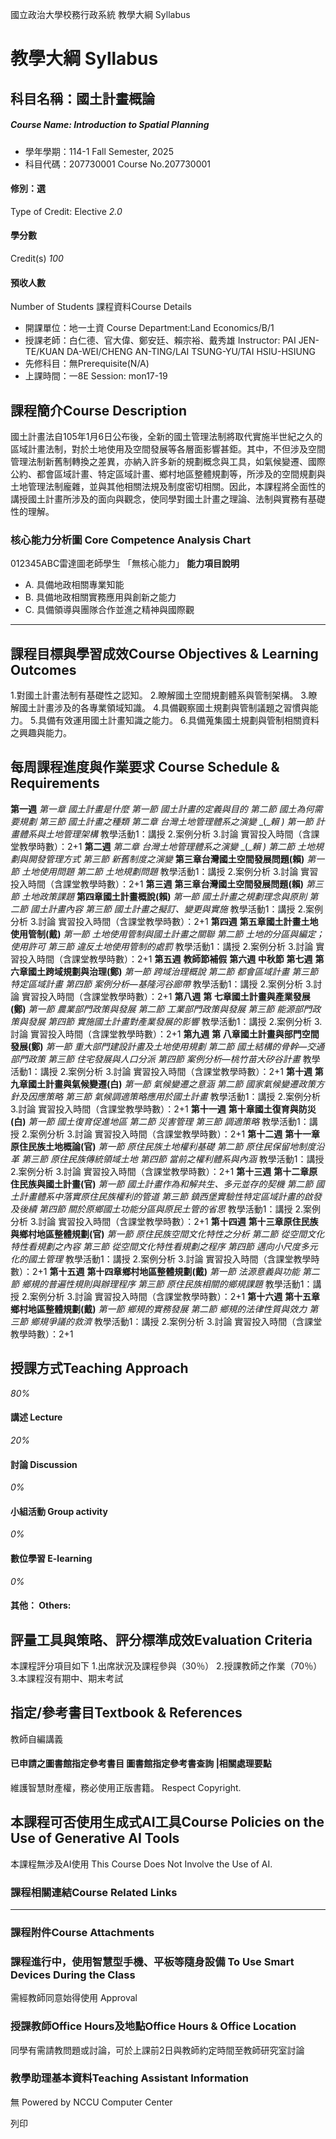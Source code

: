 國立政治大學校務行政系統 教學大綱 Syllabus
# 教學大綱 Syllabus
##  科目名稱：國土計畫概論
#####  Course Name: Introduction to Spatial Planning
  * 學年學期：114-1 Fall Semester, 2025 
  * 科目代碼：207730001 Course No.207730001


#### 修別：選
Type of Credit: Elective 
_2.0_
#### 學分數
Credit(s)
_100_
#### 預收人數
Number of Students
課程資料Course Details
  * 開課單位：地一土資 Course Department:Land Economics/B/1 
  * 授課老師：白仁德、官大偉、鄭安廷、賴宗裕、戴秀雄 Instructor: PAI JEN-TE/KUAN DA-WEI/CHENG AN-TING/LAI TSUNG-YU/TAI HSIU-HSIUNG 
  * 先修科目：無Prerequisite(N/A)
  * 上課時間：一8E Session: mon17-19


##  課程簡介Course Description
國土計畫法自105年1月6日公布後，全新的國土管理法制將取代實施半世紀之久的區域計畫法制，對於土地使用及空間發展等各層面影響甚鉅。其中，不但涉及空間管理法制新舊制轉換之差異，亦納入許多新的規劃概念與工具，如氣候變遷、國際公約、都會區域計畫、特定區域計畫、鄉村地區整體規劃等，所涉及的空間規劃與土地管理法制龐雜，並與其他相關法規及制度密切相關。因此，本課程將全面性的講授國土計畫所涉及的面向與觀念，使同學對國土計畫之理論、法制與實務有基礎性的理解。
###  核心能力分析圖 Core Competence Analysis Chart
012345ABC雷達圖老師學生
「無核心能力」 
**能力項目說明**
  * A. 具備地政相關專業知能
  * B. 具備地政相關實務應用與創新之能力
  * C. 具備領導與團隊合作並進之精神與國際觀


* * *
##  課程目標與學習成效Course Objectives & Learning Outcomes 
1.對國土計畫法制有基礎性之認知。
2.瞭解國土空間規劃體系與管制架構。
3.瞭解國土計畫涉及的各專業領域知識。
4.具備觀察國土規劃與管制議題之習慣與能力。
5.具備有效運用國土計畫知識之能力。
6.具備蒐集國土規劃與管制相關資料之興趣與能力。
##  每周課程進度與作業要求 Course Schedule & Requirements
**第一週**
_第一章_ _國土計畫是什麼_
_第一節_ _國土計畫的定義與目的_
_第二節_ _國土為何需要規劃_
_第三節_ _國土計畫之種類_
_第二章_ _台灣土地管理體系之演變_ _(__賴_ _)_
_第一節_ _計畫體系與土地管理架構_
教學活動1：講授 2.案例分析 3.討論
實習投入時間（含課堂教學時數）：2+1
**第二週**
_第二章_ _台灣土地管理體系之演變_ _(__賴_ _)_
_第二節_ _土地規劃與開發管理方式_
_第三節_ _新舊制度之演變_
**第三章****台灣國土空間發展問題****(****賴****)**
_第一節_ _土地使用問題_
_第二節_ _土地規劃問題_
教學活動1：講授 2.案例分析 3.討論
實習投入時間（含課堂教學時數）：2+1
**第三週**
**第三章****台灣國土空間發展問題****(****賴****)**
_第三節_ _土地政策課題_
**第四章****國土計畫概說****(****賴****)**
_第一節_ _國土計畫之規劃理念與原則_
_第二節_ _國土計畫內容_
_第三節_ _國土計畫之擬訂、變更與實施_
教學活動1：講授 2.案例分析 3.討論
實習投入時間（含課堂教學時數）：2+1
**第四週**
**第五章****國土計畫土地使用管制****(****戴****)**
_第一節_ _土地使用管制與國土計畫之關聯_
_第二節_ _土地的分區與編定；使用許可_
_第三節_ _違反土地使用管制的處罰_
教學活動1：講授 2.案例分析 3.討論
實習投入時間（含課堂教學時數）：2+1
**第五週**
**教師節補假**
**第六週 中秋節**
**第七週**
**第六章****國土跨域規劃與治理****(****鄭****)**
_第一節_ _跨域治理概說_
_第二節_ _都會區域計畫_
_第三節_ _特定區域計畫_
_第四節_ _案例分析—基隆河谷廊帶_
教學活動1：講授 2.案例分析 3.討論
實習投入時間（含課堂教學時數）：2+1
**第八週**
**第 七章****國土計畫與產業發展****(****鄭****)**
_第一節_ _農業部門政策與發展_
_第二節_ _工業部門政策與發展_
_第三節_ _能源部門政策與發展_
_第四節_ _實施國土計畫對產業發展的影響_
教學活動1：講授 2.案例分析 3.討論
實習投入時間（含課堂教學時數）：2+1
**第九週**
**第 八章****國土計畫與部門空間發展****(****鄭****)**
_第一節_ _重大部門建設計畫及土地使用規劃_
_第二節_ _國土結構的骨幹—交通部門政策_
_第三節_ _住宅發展與人口分派_
_第四節_ _案例分析—桃竹苗大矽谷計畫_
教學活動1：講授 2.案例分析 3.討論
實習投入時間（含課堂教學時數）：2+1
**第十週**
**第九章****國土計畫與氣候變遷****(****白****)**
_第一節_ _氣候變遷之意涵_
_第二節_ _國家氣候變遷政策方針及因應策略_
_第三節_ _氣候調適策略應用於國土計畫_
教學活動1：講授 2.案例分析 3.討論
實習投入時間（含課堂教學時數）：2+1
**第十一週**
**第十章****國土復育與防災****(****白****)**
_第一節_ _國土復育促進地區_
_第二節_ _災害管理_
_第三節_ _調適策略_
教學活動1：講授 2.案例分析 3.討論
實習投入時間（含課堂教學時數）：2+1
**第十二週**
**第十一章****原住民族土地概論****(****官****)**
_第一節_ _原住民族土地權利基礎_
_第二節_ _原住民保留地制度沿革_
_第三節_ _原住民族傳統領域土地_
_第四節_ _當前之權利體系與內涵_
教學活動1：講授 2.案例分析 3.討論
實習投入時間（含課堂教學時數）：2+1
**第十三週**
**第十二章****原住民族與國土計畫****(****官****)**
_第一節_ _國土計畫作為和解共生、多元並存的契機_
_第二節_ _國土計畫體系中落實原住民族權利的管道_
_第三節_ _鎮西堡實驗性特定區域計畫的啟發及後續_
_第四節_ _關於原鄉國土功能分區與原民土管的省思_
教學活動1：講授 2.案例分析 3.討論
實習投入時間（含課堂教學時數）：2+1
**第十四週**
**第十三章****原住民族與鄉村地區整體規劃****(****官****)**
_第一節_ _原住民族空間文化特性之分析_
_第二節_ _從空間文化特性看規劃之內容_
_第三節_ _從空間文化特性看規劃之程序_
_第四節_ _邁向小尺度多元化的國土管理_
教學活動1：講授 2.案例分析 3.討論
實習投入時間（含課堂教學時數）：2+1
**第十五週**
**第十四章****鄉村地區整體規劃****(****戴****)**
_第一節_ _法源意義與功能_
_第二節_ _鄉規的普遍性規則與辦理程序_
_第三節_ _原住民族相關的鄉規課題_
教學活動1：講授 2.案例分析 3.討論
實習投入時間（含課堂教學時數）：2+1
**第十六週**
**第十五章****鄉村地區整體規劃****(****戴****)**
_第一節_ _鄉規的實務發展_
_第二節_ _鄉規的法律性質與效力_
_第三節_ _鄉規爭議的救濟_
教學活動1：講授 2.案例分析 3.討論
實習投入時間（含課堂教學時數）：2+1
##  授課方式Teaching Approach
_80%_
####  講述 Lecture
_20%_
####  討論 Discussion
_0%_
####  小組活動 Group activity
_0%_
####  數位學習 E-learning
_0%_
####  其他： Others:
##  評量工具與策略、評分標準成效Evaluation Criteria
本課程評分項目如下
1.出席狀況及課程參與（30％）
2.授課教師之作業（70％）
3.本課程沒有期中、期末考試
##  指定/參考書目Textbook & References
教師自編講義
####  已申請之圖書館指定參考書目  圖書館指定參考書查詢 |相關處理要點
維護智慧財產權，務必使用正版書籍。 Respect Copyright.
##  本課程可否使用生成式AI工具Course Policies on the Use of Generative AI Tools
本課程無涉及AI使用 This Course Does Not Involve the Use of AI.
###  課程相關連結Course Related Links
* * *
###  課程附件Course Attachments
###  課程進行中，使用智慧型手機、平板等隨身設備 To Use Smart Devices During the Class
需經教師同意始得使用  Approval
###  授課教師Office Hours及地點Office Hours & Office Location
同學有需請教問題或討論，可於上課前2日與教師約定時間至教師研究室討論
###  教學助理基本資料Teaching Assistant Information
無
Powered by NCCU Computer Center
  
列印
